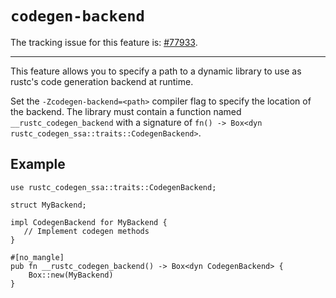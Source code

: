 # `codegen-backend`

The tracking issue for this feature is: [#77933](https://github.com/rust-lang/rust/issues/77933).

------------------------

This feature allows you to specify a path to a dynamic library to use as rustc's
code generation backend at runtime.

Set the `-Zcodegen-backend=<path>` compiler flag to specify the location of the
backend. The library must contain a function named `__rustc_codegen_backend`
with a signature of `fn() -> Box<dyn rustc_codegen_ssa::traits::CodegenBackend>`.

## Example
```rust,ignore
use rustc_codegen_ssa::traits::CodegenBackend;

struct MyBackend;

impl CodegenBackend for MyBackend {
   // Implement codegen methods
}

#[no_mangle]
pub fn __rustc_codegen_backend() -> Box<dyn CodegenBackend> {
    Box::new(MyBackend)
}
```
